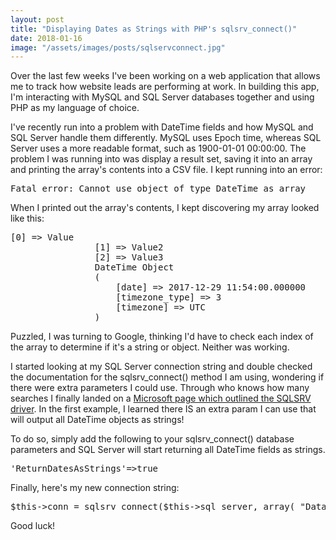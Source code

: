 ```yaml
---
layout: post
title: "Displaying Dates as Strings with PHP's sqlsrv_connect()"
date: 2018-01-16
image: "/assets/images/posts/sqlservconnect.jpg"
---
```

Over the last few weeks I've been working on a web application that allows me to track how website leads are performing at work. In building this app, I'm interacting with MySQL and SQL Server databases together and using PHP as my language of choice.

I've recently run into a problem with DateTime fields and how MySQL and SQL Server handle them differently. MySQL uses Epoch time, whereas SQL Server uses a more readable format, such as 1900-01-01 00:00:00\. The problem I was running into was display a result set, saving it into an array and printing the array's contents into a CSV file. I kept running into an error:

<pre>Fatal error: Cannot use object of type DateTime as array</pre>

When I printed out the array's contents, I kept discovering my array looked like this:

<pre>[0] => Value
                [1] => Value2
                [2] => Value3
                DateTime Object
                (
                    [date] => 2017-12-29 11:54:00.000000
                    [timezone_type] => 3
                    [timezone] => UTC
                )</pre>

Puzzled, I was turning to Google, thinking I'd have to check each index of the array to determine if it's a string or object. Neither was working.

I started looking at my SQL Server connection string and double checked the documentation for the sqlsrv_connect() method I am using, wondering if there were extra parameters I could use. Through who knows how many searches I finally landed on a [Microsoft page which outlined the SQLSRV driver](https://docs.microsoft.com/en-us/sql/connect/php/how-to-retrieve-date-and-time-type-as-strings-using-the-sqlsrv-driver). In the first example, I learned there IS an extra param I can use that will output all DateTime objects as strings!

To do so, simply add the following to your sqlsrv_connect() database parameters and SQL Server will start returning all DateTime fields as strings.

<pre>'ReturnDatesAsStrings'=>true</pre>

Finally, here's my new connection string:

<pre>$this->conn = sqlsrv_connect($this->sql_server, array( "Database" => $this->sql_name, 'ReturnDatesAsStrings' => true));</pre>

Good luck!